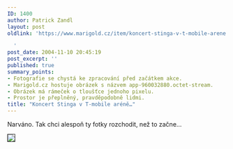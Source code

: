 ```yaml
---
ID: 1400
author: Patrick Zandl
layout: post
oldlink: 'https://www.marigold.cz/item/koncert-stinga-v-t-mobile-arene

  '
post_date: 2004-11-10 20:45:19
post_excerpt: ''
published: true
summary_points:
- Fotografie se chystá ke zpracování před začátkem akce.
- Marigold.cz hostuje obrázek s názvem app-960032880.octet-stream.
- Obrázek má rámeček o tloušťce jednoho pixelu.
- Prostor je přeplněný, pravděpodobně lidmi.
title: "Koncert Stinga v T-mobile aréně…"
---
```


<p>
Narváno. Tak chci alespoň ty fotky rozchodit, než to začne&#8230;</p>

<p>
<img src="http://www.marigold.cz/media/1/app-960032880.octet-stream" border=1></p>